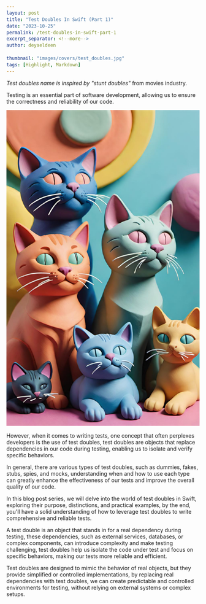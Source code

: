 ```yaml
---
layout: post
title: "Test Doubles In Swift (Part 1)"
date: "2023-10-25"
permalink: /test-doubles-in-swift-part-1
excerpt_separator: <!--more-->
author: deyaeldeen

thumbnail: "images/covers/test_doubles.jpg"
tags: [Highlight, Markdown]
---
```


_Test doubles name is inspired by "stunt doubles"_ from movies industry.

Testing is an essential part of software development, allowing us to ensure the correctness and reliability of our code.  
<!--more-->

![](images/covers/test_doubles_full.jpg)

However, when it comes to writing tests, one concept that often perplexes developers is the use of test doubles, test doubles are objects that replace dependencies in our code during testing, enabling us to isolate and verify specific behaviors.  

In general, there are various types of test doubles, such as dummies, fakes, stubs, spies, and mocks, understanding when and how to use each type can greatly enhance the effectiveness of our tests and improve the overall quality of our code.  

In this blog post series, we will delve into the world of test doubles in Swift, exploring their purpose, distinctions, and practical examples, by the end, you'll have a solid understanding of how to leverage test doubles to write comprehensive and reliable tests.  
  
A test double is an object that stands in for a real dependency during testing, these dependencies, such as external services, databases, or complex components, can introduce complexity and make testing challenging, test doubles help us isolate the code under test and focus on specific behaviors, making our tests more reliable and efficient.

Test doubles are designed to mimic the behavior of real objects, but they provide simplified or controlled implementations, by replacing real dependencies with test doubles, we can create predictable and controlled environments for testing, without relying on external systems or complex setups.

